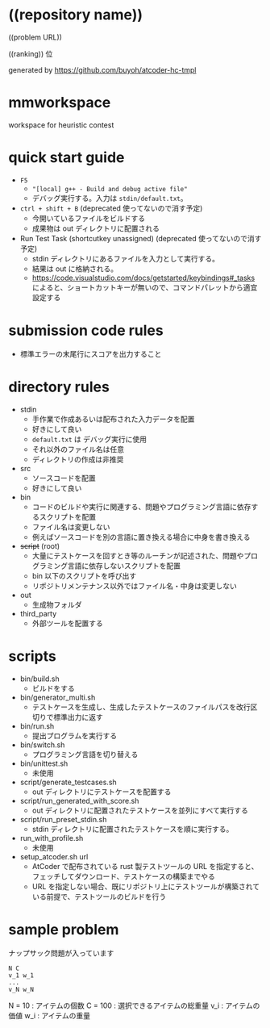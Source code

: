 # ((repository name))

((problem URL))

((ranking)) 位

generated by https://github.com/buyoh/atcoder-hc-tmpl

# mmworkspace

workspace for heuristic contest

# quick start guide

- `F5`
  - `"[local] g++ - Build and debug active file"`
  - デバッグ実行する。入力は `stdin/default.txt`。
- `ctrl + shift + B` (deprecated 使ってないので消す予定)
  - 今開いているファイルをビルドする
  - 成果物は out ディレクトリに配置される
- Run Test Task (shortcutkey unassigned) (deprecated 使ってないので消す予定)
  - stdin ディレクトリにあるファイルを入力として実行する。
  - 結果は out に格納される。
  - https://code.visualstudio.com/docs/getstarted/keybindings#_tasks によると、ショートカットキーが無いので、コマンドパレットから適宜設定する

# submission code rules

- 標準エラーの末尾行にスコアを出力すること

# directory rules

- stdin
  - 手作業で作成あるいは配布された入力データを配置
  - 好きにして良い
  - `default.txt` は デバッグ実行に使用
  - それ以外のファイル名は任意
  - ディレクトリの作成は非推奨
- src
  - ソースコードを配置
  - 好きにして良い
- bin
  - コードのビルドや実行に関連する、問題やプログラミング言語に依存するスクリプトを配置
  - ファイル名は変更しない
  - 例えばソースコードを別の言語に置き換える場合に中身を書き換える
- ~~script~~ (root)
  - 大量にテストケースを回すとき等のルーチンが記述された、問題やプログラミング言語に依存しないスクリプトを配置
  - bin 以下のスクリプトを呼び出す
  - リポジトリメンテナンス以外ではファイル名・中身は変更しない
- out
  - 生成物フォルダ
- third_party
  - 外部ツールを配置する

# scripts

- bin/build.sh
  - ビルドをする
- bin/generator_multi.sh
  - テストケースを生成し、生成したテストケースのファイルパスを改行区切りで標準出力に返す
- bin/run.sh
  - 提出プログラムを実行する
- bin/switch.sh
  - プログラミング言語を切り替える
- bin/unittest.sh
  - 未使用
- script/generate_testcases.sh
  - out ディレクトリにテストケースを配置する
- script/run_generated_with_score.sh
  - out ディレクトリに配置されたテストケースを並列にすべて実行する
- script/run_preset_stdin.sh
  - stdin ディレクトリに配置されたテストケースを順に実行する。
- run_with_profile.sh
  - 未使用
- setup_atcoder.sh url
  - AtCoder で配布されている rust 製テストツールの URL を指定すると、フェッチしてダウンロード、テストケースの構築までやる
  - URL を指定しない場合、既にリポジトリ上にテストツールが構築されている前提で、テストツールのビルドを行う

# sample problem

ナップサック問題が入っています

```
N C
v_1 w_1
...
v_N w_N
```

N = 10 : アイテムの個数
C = 100 : 選択できるアイテムの総重量
v_i : アイテムの価値
w_i : アイテムの重量
